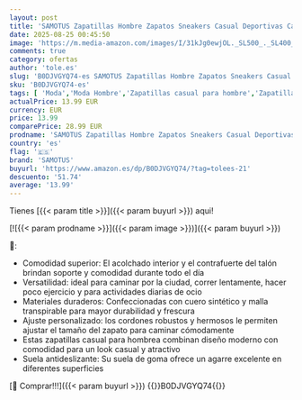 ```yaml
---
layout: post
title: 'SAMOTUS Zapatillas Hombre Zapatos Sneakers Casual Deportivas Caminar Correr Gimnasio Moda cómodo Viajar  Marrón Claro y Blanco  Adulto  Hombre  39  Números  Sistema Tallas Calzado EU  Mediano '
date: 2025-08-25 00:45:50
image: 'https://m.media-amazon.com/images/I/31kJg0ewjOL._SL500_._SL400_.jpg'
comments: true
category: ofertas
author: 'tole.es'
slug: 'B0DJVGYQ74-es SAMOTUS Zapatillas Hombre Zapatos Sneakers Casual...'
sku: 'B0DJVGYQ74-es'
tags: [ 'Moda','Moda Hombre','Zapatillas casual para hombre','Zapatillas deportivas y de moda para hombre','Zapatos para hombre','samotus','zapatos','🇪🇸', ]
actualPrice: 13.99 EUR
currency: EUR
price: 13.99
comparePrice: 28.99 EUR
prodname: 'SAMOTUS Zapatillas Hombre Zapatos Sneakers Casual Deportivas Caminar Correr Gimnasio Moda cómodo Viajar  Marrón Claro y Blanco  Adulto  Hombre  39  Números  Sistema Tallas Calzado EU  Mediano '
country: 'es'
flag: '🇪🇸'
brand: 'SAMOTUS'
buyurl: 'https://www.amazon.es/dp/B0DJVGYQ74/?tag=tolees-21'
descuento: '51.74'
average: '13.99'
---
```


Tienes [{{< param title >}}]({{< param buyurl >}}) aqui!

[![{{< param prodname >}}]({{< param image >}})]({{< param buyurl >}})

🔎:

- Comodidad superior: El acolchado interior y el contrafuerte del talón brindan soporte y comodidad durante todo el día
- Versatilidad: ideal para caminar por la ciudad, correr lentamente, hacer poco ejercicio y para actividades diarias de ocio
- Materiales duraderos: Confeccionadas con cuero sintético y malla transpirable para mayor durabilidad y frescura
- Ajuste personalizado: los cordones robustos y hermosos le permiten ajustar el tamaño del zapato para caminar cómodamente
- Estas zapatillas casual para hombrea combinan diseño moderno con comodidad para un look casual y atractivo
- Suela antideslizante: Su suela de goma ofrece un agarre excelente en diferentes superficies

[🛒 Comprar!!!]({{< param buyurl >}})
{{<world>}}B0DJVGYQ74{{</world>}}
